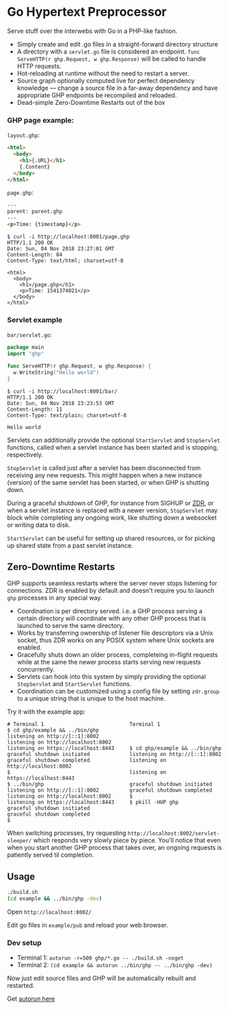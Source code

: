 # Go Hypertext Preprocessor

Serve stuff over the interwebs with Go in a PHP-like fashion.

- Simply create and edit .go files in a straight-forward directory structure
- A directory with a `servlet.go` file is considered an endpoint. `func ServeHTTP(r ghp.Request, w ghp.Response)` will be called to handle HTTP requests.
- Hot-reloading at runtime without the need to restart a server.
- Source graph optionally computed live for perfect dependency knowledge — change a source file in a far-away dependency and have appropriate GHP endpoints be recompiled and reloaded.
- Dead-simple Zero-Downtime Restarts out of the box


### GHP page example:

`layout.ghp`:

```html
<html>
  <body>
    <h1>{.URL}</h1>
    {.Content}
  </body>
</html>
```

`page.ghp`:

```html
---
parent: parent.ghp
---
<p>Time: {timestamp}</p>
```

```
$ curl -i http://localhost:8001/page.ghp
HTTP/1.1 200 OK
Date: Sun, 04 Nov 2018 23:27:01 GMT
Content-Length: 84
Content-Type: text/html; charset=utf-8

<html>
  <body>
    <h1>/page.ghp</h1>
    <p>Time: 1541374021</p>
  </body>
</html>
```

### Servlet example

`bar/servlet.go`:

```go
package main
import "ghp"

func ServeHTTP(r ghp.Request, w ghp.Response) {
  w.WriteString("Hello world")
}
```

```
$ curl -i http://localhost:8001/bar/
HTTP/1.1 200 OK
Date: Sun, 04 Nov 2018 23:23:53 GMT
Content-Length: 11
Content-Type: text/plain; charset=utf-8

Hello world
```

Servlets can additionally provide the optional
`StartServlet` and `StopServlet` functions, called when a servlet instance
has been started and is stopping, respectively.

`StopServlet` is called just after a servlet has been disconnected from
receiving any new requests. This might happen when a new instance (version)
of the same servlet has been started, or when GHP is shutting down.

During a graceful shutdown of GHP,
for instance from SIGHUP or [ZDR](#zero-downtime-restarts),
or when a servlet instance is replaced with a newer version, `StopServlet`
may block while completing any ongoing work, like shutting down a websocket
or writing data to disk.

`StartServlet` can be useful for setting up shared resources, or for picking
up shared state from a past servlet instance.


## Zero-Downtime Restarts

GHP supports seamless restarts where the server never stops listening for
connections. ZDR is enabled by default and doesn't require you to launch
`ghp` processes in any special way.

- Coordination is per directory served. i.e. a GHP process serving a certain
  directory will coordinate with any other GHP process that is launched to
  serve the same directory.
- Works by transferring ownership of listener file descriptors via a Unix
  socket, thus ZDR works on any POSIX system where Unix sockets are enabled.
- Gracefully shuts down an older process, completeing in-flight requests while
  at the same the newer process starts serving new requests concurrently.
- Servlets can hook into this system by simply providing the optional
  `StopServlet` and `StartServlet` functions.
- Coordination can be customized using a config file by setting `zdr.group` to
  a unique string that is unique to the host machine.

Try it with the example app:

```
# Terminal 1                            Terminal 1
$ cd ghp/example && ../bin/ghp
listening on http://[::1]:8002
listening on http://localhost:8002
listening on https://localhost:8443     $ cd ghp/example && ../bin/ghp
graceful shutdown initiated             listening on http://[::1]:8002
graceful shutdown completed             listening on http://localhost:8002
$                                       listening on https://localhost:8443
$ ../bin/ghp                            graceful shutdown initiated
listening on http://[::1]:8002          graceful shutdown completed
listening on http://localhost:8002      $
listening on https://localhost:8443     $ pkill -HUP ghp
graceful shutdown initiated
graceful shutdown completed
$
```

When switching processes, try requesting
`http://localhost:8002/servlet-sleeper/` which responds very slowly piece by
piece. You'll notice that even when you start another GHP process that takes
over, an ongoing requests is patiently served til completion.


## Usage

```sh
./build.sh
(cd example && ../bin/ghp -dev)
```

Open `http://localhost:8002/`

Edit go files in `example/pub` and reload your web browser.


### Dev setup

- Terminal 1: `autorun -r=500 ghp/*.go -- ./build.sh -noget`
- Terminal 2: `(cd example && autorun ../bin/ghp -- ../bin/ghp -dev)`

Now just edit source files and GHP will be automatically rebuilt and restarted.

Get [autorun here](https://github.com/rsms/autorun)
